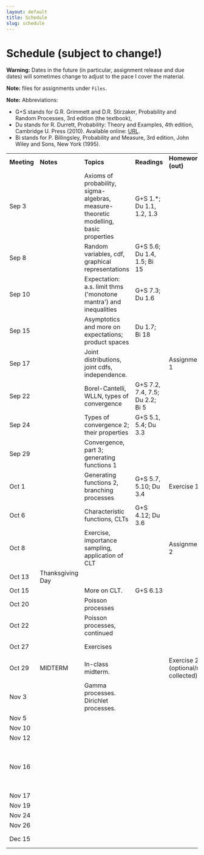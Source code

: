 ```yaml
---
layout: default
title: Schedule
slug: schedule
---
```


Schedule (subject to change!)
=============================

**Warning:** Dates in the future (in particular, assignment release and due dates) will sometimes change to adjust to the pace I cover the material.

**Note:** files for assignments under ``Files``. 

**Note:** Abbreviations:

- G+S stands for G.R. Grimmett and D.R. Stirzaker, Probability and Random Processes, 3rd edition (the textbook),
- Du stands for  R. Durrett, Probability: Theory and Examples, 4th edition, Cambridge U. Press (2010). Available online: [URL](http://www.math.duke.edu/~rtd/PTE/PTE4_1.pdf).
- Bi stands for P. Billingsley, Probability and Measure, 3rd edition, John Wiley and Sons,
New York (1995).

<table>  <tr>    <td><b>Meeting</b></td>    <td><b>Notes</b></td>    <td><b>Topics</b></td>    <td><b>Readings</b></td>    <td><b>Homework (out)</b></td>    <td><b>Homework (due)</b></td>  </tr>  <tr>    <td>Sep 3</td>    <td></td>    <td>Axioms of probability, sigma-algebras, measure-theoretic modelling, basic properties</td>    <td>G+S 1.*; Du 1.1, 1.2, 1.3</td>    <td></td>    <td></td>  </tr>  <tr>    <td>Sep 8</td>    <td></td>    <td>Random variables, cdf, graphical representations</td>    <td>G+S 5.6; Du 1.4, 1.5; Bi 15</td>    <td></td>    <td></td>  </tr>  <tr>    <td>Sep 10</td>    <td></td>    <td>Expectation: a.s. limit thms ('monotone mantra') and inequalities</td>    <td>G+S 7.3; Du 1.6</td>    <td></td>    <td></td>  </tr>  <tr>    <td>Sep 15</td>    <td></td>    <td>Asymptotics and more on expectations; product spaces</td>    <td>Du 1.7; Bi 18</td>    <td></td>    <td></td>  </tr>  <tr>    <td>Sep 17</td>    <td></td>    <td>Joint distributions, joint cdfs, independence.</td>    <td></td>    <td>Assignment 1</td>    <td></td>  </tr>  <tr>    <td>Sep 22</td>    <td></td>    <td>Borel-Cantelli, WLLN, types of convergence</td>    <td>G+S 7.2, 7.4, 7.5; Du 2.2; Bi 5</td>    <td></td>    <td></td>  </tr>  <tr>    <td>Sep 24</td>    <td></td>    <td>Types of convergence 2; their properties</td>    <td>G+S 5.1, 5.4; Du 3.3</td>    <td></td>    <td></td>  </tr>  <tr>    <td>Sep 29</td>    <td></td>    <td>Convergence, part 3; generating functions 1</td>    <td></td>    <td></td>    <td>Assignment 1</td>  </tr>  <tr>    <td>Oct 1</td>    <td></td>    <td>Generating functions 2, branching processes</td>    <td>G+S 5.7, 5.10; Du 3.4</td>    <td>Exercise 1</td>    <td></td>  </tr>  <tr>    <td>Oct 6</td>    <td></td>    <td>Characteristic functions, CLTs</td>    <td>G+S 4.12; Du 3.6</td>    <td></td>    <td></td>  </tr>  <tr>    <td>Oct 8</td>    <td></td>    <td>Exercise, importance sampling, application of CLT</td>    <td></td>    <td>Assignment 2</td>    <td>Exercise 1</td>  </tr>  <tr>    <td>Oct 13</td>    <td>Thanksgiving Day</td>    <td></td>    <td></td>    <td></td>    <td></td>  </tr>  <tr>    <td>Oct 15</td>    <td></td>    <td>More on CLT. </td>    <td>G+S 6.13</td>    <td></td>    <td></td>  </tr>  <tr>    <td>Oct 20</td>    <td></td>    <td>Poisson processes </td>    <td></td>    <td></td>    <td></td>  </tr>  <tr>    <td>Oct 22</td>    <td></td>    <td>Poisson processes, continued</td>    <td></td>    <td></td>    <td></td>  </tr>  <tr>    <td>Oct 27</td>    <td></td>    <td>Exercises</td>    <td></td>    <td></td>    <td>Assignment 2</td>  </tr>  <tr>    <td>Oct 29</td>    <td>MIDTERM</td>    <td>In-class midterm.</td>    <td></td>    <td>Exercise 2 (optional/not collected)</td>    <td></td>  </tr>  <tr>    <td>Nov 3</td>    <td></td>    <td>Gamma processes. Dirichlet processes.</td>    <td></td>    <td></td>    <td></td>  </tr>  <tr>    <td>Nov 5</td>    <td></td>    <td></td>    <td></td>    <td></td>    <td></td>  </tr>  <tr>    <td>Nov 10</td>    <td></td>    <td></td>    <td></td>    <td></td>    <td></td>  </tr>  <tr>    <td>Nov 12</td>    <td></td>    <td></td>    <td></td>    <td></td>    <td></td>  </tr>  <tr>    <td>Nov 16</td>    <td></td>    <td></td>    <td></td>    <td></td>    <td>Send by email a paragraph on your final project</td>  </tr>  <tr>    <td>Nov 17</td>    <td></td>    <td></td>    <td></td>    <td></td>    <td></td>  </tr>  <tr>    <td>Nov 19</td>    <td></td>    <td></td>    <td></td>    <td></td>    <td></td>  </tr>  <tr>    <td>Nov 24</td>    <td></td>    <td></td>    <td></td>    <td></td>    <td></td>  </tr>  <tr>    <td>Nov 26</td>    <td></td>    <td></td>    <td></td>    <td></td>    <td></td>  </tr>  <tr>    <td>Dec 15</td>    <td></td>    <td></td>    <td></td>    <td></td>    <td>Final project due</td>  </tr><!-- schedule --></table>

